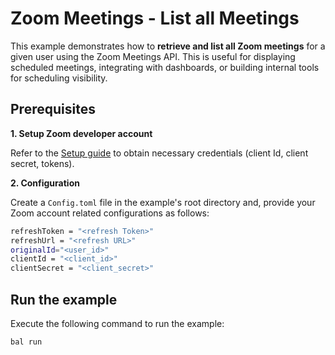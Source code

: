 # Zoom Meetings - List all Meetings

This example demonstrates how to **retrieve and list all Zoom meetings** for a given user using the Zoom Meetings API. This is useful for displaying scheduled meetings, integrating with dashboards, or building internal tools for scheduling visibility.

## Prerequisites

**1. Setup Zoom developer account**

Refer to the [Setup guide](https://raw.githubusercontent.com/ballerina-platform/module-ballerinax-zoom.meetings/refs/heads/main/README.md) to obtain necessary credentials (client Id, client secret, tokens).

**2. Configuration**

Create a `Config.toml` file in the example's root directory and, provide your Zoom account related configurations as follows:

```bash 
refreshToken = "<refresh Token>"
refreshUrl = "<refresh URL>"
originalId="<user_id>"
clientId = "<client_id>"
clientSecret = "<client_secret>"
```

## Run the example

Execute the following command to run the example:

```bash
bal run
```


